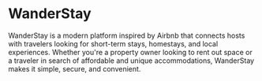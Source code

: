# WanderStay
WanderStay is a modern platform inspired by Airbnb that connects hosts with travelers looking for short-term stays, homestays, and local experiences. Whether you're a property owner looking to rent out space or a traveler in search of affordable and unique accommodations, WanderStay makes it simple, secure, and convenient.
